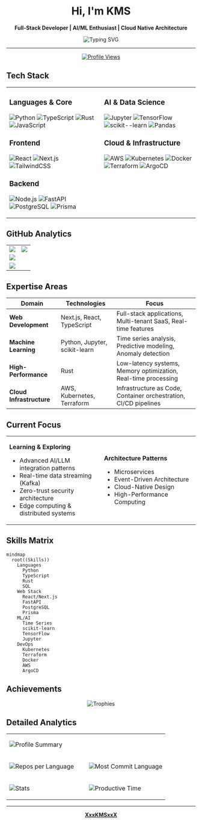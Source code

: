 <div align="center">

# Hi, I'm KMS

**Full-Stack Developer | AI/ML Enthusiast | Cloud Native Architecture**

<img src="https://readme-typing-svg.herokuapp.com?font=Fira+Code&pause=1000&color=36BCF7&center=true&vCenter=true&width=500&lines=Full-Stack+Developer;Machine+Learning+Engineer;DevOps+%26+Infrastructure;High-Performance+Systems" alt="Typing SVG" />

---

[![Profile Views](https://komarev.com/ghpvc/?username=XxxKMSxxX&color=blue&style=flat-square)](https://github.com/XxxKMSxxX)

</div>

## Tech Stack

<table>
<tr>
<td valign="top" width="50%">

### Languages & Core
![Python](https://img.shields.io/badge/-Python-3776AB?style=for-the-badge&logo=python&logoColor=white)
![TypeScript](https://img.shields.io/badge/-TypeScript-3178C6?style=for-the-badge&logo=typescript&logoColor=white)
![Rust](https://img.shields.io/badge/-Rust-000000?style=for-the-badge&logo=rust&logoColor=white)
![JavaScript](https://img.shields.io/badge/-JavaScript-F7DF1E?style=for-the-badge&logo=javascript&logoColor=black)

### Frontend
![React](https://img.shields.io/badge/-React-61DAFB?style=for-the-badge&logo=react&logoColor=black)
![Next.js](https://img.shields.io/badge/-Next.js-000000?style=for-the-badge&logo=next.js&logoColor=white)
![TailwindCSS](https://img.shields.io/badge/-TailwindCSS-38B2AC?style=for-the-badge&logo=tailwind-css&logoColor=white)

### Backend
![Node.js](https://img.shields.io/badge/-Node.js-339933?style=for-the-badge&logo=node.js&logoColor=white)
![FastAPI](https://img.shields.io/badge/-FastAPI-009688?style=for-the-badge&logo=fastapi&logoColor=white)
![PostgreSQL](https://img.shields.io/badge/-PostgreSQL-4169E1?style=for-the-badge&logo=postgresql&logoColor=white)
![Prisma](https://img.shields.io/badge/-Prisma-2D3748?style=for-the-badge&logo=prisma&logoColor=white)

</td>
<td valign="top" width="50%">

### AI & Data Science
![Jupyter](https://img.shields.io/badge/-Jupyter-F37626?style=for-the-badge&logo=jupyter&logoColor=white)
![TensorFlow](https://img.shields.io/badge/-TensorFlow-FF6F00?style=for-the-badge&logo=tensorflow&logoColor=white)
![scikit--learn](https://img.shields.io/badge/-scikit--learn-F7931E?style=for-the-badge&logo=scikit-learn&logoColor=white)
![Pandas](https://img.shields.io/badge/-Pandas-150458?style=for-the-badge&logo=pandas&logoColor=white)

### Cloud & Infrastructure
![AWS](https://img.shields.io/badge/-AWS-232F3E?style=for-the-badge&logo=amazon-aws&logoColor=white)
![Kubernetes](https://img.shields.io/badge/-Kubernetes-326CE5?style=for-the-badge&logo=kubernetes&logoColor=white)
![Docker](https://img.shields.io/badge/-Docker-2496ED?style=for-the-badge&logo=docker&logoColor=white)
![Terraform](https://img.shields.io/badge/-Terraform-7B42BC?style=for-the-badge&logo=terraform&logoColor=white)
![ArgoCD](https://img.shields.io/badge/-ArgoCD-EF7B4D?style=for-the-badge&logo=argo&logoColor=white)

</td>
</tr>
</table>

## GitHub Analytics

<table>
<tr>
<td width="50%">

<img src="https://github-readme-stats.vercel.app/api?username=XxxKMSxxX&show_icons=true&theme=tokyonight&hide_border=true&include_all_commits=true&count_private=true&hide_title=true" />

</td>
<td width="50%">

<img src="https://github-readme-stats.vercel.app/api/top-langs/?username=XxxKMSxxX&layout=compact&theme=tokyonight&hide_border=true&langs_count=8&hide_title=true" />

</td>
</tr>
<tr>
<td colspan="2">

<img src="https://github-readme-streak-stats.herokuapp.com/?user=XxxKMSxxX&theme=tokyonight&hide_border=true" />

</td>
</tr>
<tr>
<td colspan="2">

<img src="https://github-readme-activity-graph.vercel.app/graph?username=XxxKMSxxX&theme=tokyo-night&hide_border=true&hide_title=true" />

</td>
</tr>
</table>

## Expertise Areas

| Domain | Technologies | Focus |
|--------|-------------|-------|
| **Web Development** | Next.js, React, TypeScript | Full-stack applications, Multi-tenant SaaS, Real-time features |
| **Machine Learning** | Python, Jupyter, scikit-learn | Time series analysis, Predictive modeling, Anomaly detection |
| **High-Performance** | Rust | Low-latency systems, Memory optimization, Real-time processing |
| **Cloud Infrastructure** | AWS, Kubernetes, Terraform | Infrastructure as Code, Container orchestration, CI/CD pipelines |

## Current Focus

<table>
<tr>
<td width="50%">

**Learning & Exploring**
- Advanced AI/LLM integration patterns
- Real-time data streaming (Kafka)
- Zero-trust security architecture
- Edge computing & distributed systems

</td>
<td width="50%">

**Architecture Patterns**
- Microservices
- Event-Driven Architecture
- Cloud-Native Design
- High-Performance Computing

</td>
</tr>
</table>

## Skills Matrix

```mermaid
mindmap
  root((Skills))
    Languages
      Python
      TypeScript
      Rust
      SQL
    Web Stack
      React/Next.js
      FastAPI
      PostgreSQL
      Prisma
    ML/AI
      Time Series
      scikit-learn
      TensorFlow
      Jupyter
    DevOps
      Kubernetes
      Terraform
      Docker
      AWS
      ArgoCD
```

## Achievements

<div align="center">

![Trophies](https://github-profile-trophy.vercel.app/?username=XxxKMSxxX&theme=tokyonight&no-frame=true&row=2&column=6&margin-w=15&margin-h=15)

</div>

## Detailed Analytics

<table>
<tr>
<td colspan="2">

![Profile Summary](https://github-profile-summary-cards.vercel.app/api/cards/profile-details?username=XxxKMSxxX&theme=tokyonight)

</td>
</tr>
<tr>
<td width="50%">

![Repos per Language](https://github-profile-summary-cards.vercel.app/api/cards/repos-per-language?username=XxxKMSxxX&theme=tokyonight)

</td>
<td width="50%">

![Most Commit Language](https://github-profile-summary-cards.vercel.app/api/cards/most-commit-language?username=XxxKMSxxX&theme=tokyonight)

</td>
</tr>
<tr>
<td width="50%">

![Stats](https://github-profile-summary-cards.vercel.app/api/cards/stats?username=XxxKMSxxX&theme=tokyonight)

</td>
<td width="50%">

![Productive Time](https://github-profile-summary-cards.vercel.app/api/cards/productive-time?username=XxxKMSxxX&theme=tokyonight)

</td>
</tr>
</table>

---

<div align="center">

**[XxxKMSxxX](https://github.com/XxxKMSxxX)**

</div>
